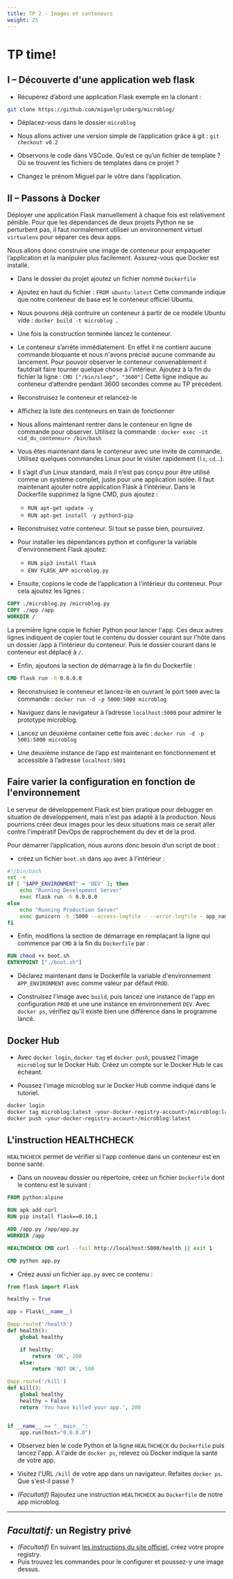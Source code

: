 ```yaml
---
title: TP 2 - Images et conteneurs
weight: 25
---
```


# TP time!

## I – Découverte d'une application web flask

- Récupérez d’abord une application Flask exemple en la clonant :

```bash
git clone https://github.com/miguelgrinberg/microblog/
```

- Déplacez-vous dans le dossier `microblog`

<!-- - Nous allons activer une version non dockerisée de l’application grâce à git : `git checkout v0.18` -->

- Nous allons activer une version simple de l’application grâce à git : `git checkout v0.2`

<!-- - Ouvrez le dossier microblog cloné avec VSCode (Open Folder). Dans VSCode, vous pouvez faire Terminal > New Terminal pour obtenir un terminal en bas de l'écran. -->

<!-- - Pour la tester d’abord en local (sans conteneur) nous avons besoin des outils python. Vérifions s'ils sont installés :
    `sudo apt install python-pip python-dev build-essential` -->

<!-- - Créons l’environnement virtuel : `virtualenv -p python3 venv`

- Activons l’environnement : `source venv/bin/activate` -->

<!-- - Installons la librairie `flask` et exportons une variable d’environnement pour déclarer l’application.
    a) `pip install flask`
    b) `export FLASK_APP=microblog.py` -->

<!-- - Maintenant nous pouvons tester l’application en local avec la commande : `flask run` -->

<!-- - Visitez l’application dans le navigateur à l’adresse indiquée. -->

- Observons le code dans VSCode. Qu’est ce qu’un fichier de template ? Où se trouvent les fichiers de templates dans ce projet ?

- Changez le prénom Miguel par le vôtre dans l’application.
<!-- - Relancez l'app flask et testez la modification en rechargeant la page. -->

## II – Passons à Docker

Déployer une application Flask manuellement à chaque fois est relativement pénible. Pour que les dépendances de deux projets Python ne se perturbent pas, il faut normalement utiliser un environnement virtuel `virtualenv` pour séparer ces deux apps.

Nous allons donc construire une image de conteneur pour empaqueter l’application et la manipuler plus facilement. Assurez-vous que Docker est installé.

- Dans le dossier du projet ajoutez un fichier nommé `Dockerfile`

- Ajoutez en haut du fichier : `FROM ubuntu:latest` Cette commande indique que notre conteneur de base est le conteneur officiel Ubuntu.
<!-- prendre une autre image ? alpine ? -->

- Nous pouvons déjà contruire un conteneur à partir de ce modèle Ubuntu vide :
  `docker build -t microblog .`

- Une fois la construction terminée lancez le conteneur.
- Le conteneur s’arrête immédiatement. En effet il ne contient aucune commande bloquante et nous n'avons précisé aucune commande au lancement. Pour pouvoir observer le conteneur convenablement il fautdrait faire tourner quelque chose à l’intérieur. Ajoutez à la fin du fichier la ligne :
  `CMD ["/bin/sleep", "3600"]`
  Cette ligne indique au conteneur d’attendre pendant 3600 secondes comme au TP précédent.

- Reconstruisez le conteneur et relancez-le

- Affichez la liste des conteneurs en train de fonctionner

- Nous allons maintenant rentrer dans le conteneur en ligne de commande pour observer. Utilisez la commande : `docker exec -it <id_du_conteneur> /bin/bash`

- Vous êtes maintenant dans le conteneur avec une invite de commande. Utilisez quelques commandes Linux pour le visiter rapidement (`ls`, `cd`...).

- Il s’agit d’un Linux standard, mais il n’est pas conçu pour être utilisé comme un système complet, juste pour une application isolée. Il faut maintenant ajouter notre application Flask à l’intérieur. Dans le Dockerfile supprimez la ligne CMD, puis ajoutez :

  - `RUN apt-get update -y`
  - `RUN apt-get install -y python3-pip`
  <!-- - `RUN apt-get install -y python3-pip python-dev build-essential` -->

- Reconstruisez votre conteneur. Si tout se passe bien, poursuivez.

- Pour installer les dépendances python et configurer la variable d'environnement Flask ajoutez:

  - `RUN pip3 install flask`
  <!-- - `RUN pip3 install -r requirements.txt` -->
  - `ENV FLASK_APP microblog.py`

- Ensuite, copions le code de l’application à l’intérieur du conteneur. Pour cela ajoutez les lignes :

```Dockerfile
COPY ./microblog.py /microblog.py
COPY ./app /app
WORKDIR /
```

La première ligne copie le fichier Python pour lancer l'app.
Ces deux autres lignes indiquent de copier tout le contenu du dossier courant sur l'hôte dans un dossier /app à l’intérieur du conteneur. Puis le dossier courant dans le conteneur est déplacé à `/`.


- Enfin, ajoutons la section de démarrage à la fin du Dockerfile :

```Dockerfile
CMD flask run -h 0.0.0.0
```

- Reconstruisez le conteneur et lancez-le en ouvrant le port `5000` avec la commande : `docker run -d -p 5000:5000 microblog`

- Naviguez dans le navigateur à l’adresse `localhost:5000` pour admirer le prototype microblog.

- Lancez un deuxième container cette fois avec : `docker run -d -p 5001:5000 microblog`

- Une deuxième instance de l’app est maintenant en fonctionnement et accessible à l’adresse `localhost:5001`



## Faire varier la configuration en fonction de l'environnement

Le serveur de développement Flask est bien pratique pour debugger en situation de développement, mais n'est pas adapté à la production.
Nous pourrions créer deux images pour les deux situations mais ce serait aller contre l'impératif DevOps de rapprochement du dev et de la prod.

Pour démarrer l’application, nous aurons donc besoin d’un script de boot :

- créez un fichier `boot.sh` dans `app` avec à l’intérieur :

```bash
#!/bin/bash
set -e
if [ "$APP_ENVIRONMENT" = 'DEV' ]; then
    echo "Running Development Server"
    exec flask run -h 0.0.0.0
else
    echo "Running Production Server"
    exec gunicorn -b :5000 --access-logfile - --error-logfile - app_name:app
fi
```


- Enfin, modifions la section de démarrage en remplaçant la ligne qui commence par `CMD` à la fin du `Dockerfile` par :

```Dockerfile
RUN chmod +x boot.sh
ENTRYPOINT ["./boot.sh"]
```

- Déclarez maintenant dans le Dockerfile la variable d'environnement `APP_ENVIRONMENT` avec comme valeur par défaut `PROD`.

- Construisez l'image avec `build`, puis lancez une instance de l'app en configuration `PROD` et une une instance en environnement `DEV`.
  Avec `docker ps`, vérifiez qu'il existe bien une différence dans le programme lancé.

<!-- - Ensuite, pour démarrer l’application nous aurons besoin d’un script de boot. Créez un fichier `boot.sh` dans `app` avec à l’intérieur :
```bash
#!/bin/sh
flask run -h 0.0.0.0
``` -->


## Docker Hub

- Avec `docker login`, `docker tag` et `docker push`, poussez l'image `microblog` sur le Docker Hub. Créez un compte sur le Docker Hub le cas échéant.

<!-- ```bash
docker login
docker tag microblog:latest <your-docker-registry-account>/microblog:latest
docker push <your-docker-registry-account>/microblog:latest
``` -->

<!-- TODO: transition with TP3, package app to use VOLUME -->
<!-- TODO: transition with TP3, package app to add pip package mysql connector -->
<!-- ## La version de `microblog` avec base de données
- Revenez au dossier de `microblog` puis committez les modifications de votre dépôt.

```
git add Dockerfile boot.sh
git commit -m "Dockerfile simple"
git tag "tp2-dockerfile-simple"
```

- basculez grâce à Git au code de la version du code qui utilise une base de données : `git checkout v0.4`.

La version v0.4 de l'app peut fonctionner de deux façons :

- en stockant un fichier `sqlite` servant de base de données `SQL`.
- avec un autre conteneur servant de base de données `SQL` (par exemple `mysql`).

Nous verrons comment manipuler des volumes de bases de données et cet autre conteneur `mysql` dans le TP suivant. En attendant, nous allons packager l'app `microblog` pour lui permettre d'utiliser une base de données des deux façons (via un fichier dans un volume ou via la connexion à un conteneur `mysql`).

- récupérez vos fichiers `Dockerfile` et `boot.sh` créés précédemment depuis le tag Git créé à l'occasion (`tp2-dockerfile-simple`) grâce à la commande Git suivante :
  - `git checkout tp2-dockerfile-simple -- Dockerfile boot.sh`
  
  
  ---
  
   -->




<!-- TODO: add instruction and see how cache is busted -->

  <!-- - `RUN pip3 install flask` -->

<!-- - Ajoutez cette ligne après la première, ajoutez les ensuite sur une même ligne. Que remarque-t-on ?

La construction reprend depuis la dernière étape modifiée (l'ajout de requirements.txt). Sinon, la construction utilise le cache.

- Changez ensuite le contenu d'un des fichier python de l'application et relancez le build.

- Observez comme le build recommence à partir de l'instruction modifiée. Les layers précédents sont mis en cache par le docker engine -->
<!-- - Pour optimiser, rassemblez les commandes `RUN` liées à pip en une seule commande avec `&&` et sur plusieurs lignes avec `\`. 


---
-->

<!-- TODO: multi-stage build -->




<!-- - Voici à quoi doit ressembler ce `Dockerfile` plus complexe :

```Dockerfile
FROM python:3.7-buster

RUN useradd microblog

WORKDIR /home/microblog

COPY requirements.txt requirements.txt
RUN pip install -r requirements.txt
RUN pip install gunicorn pymysql

COPY app app
COPY migrations migrations
COPY microblog.py config.py boot.sh ./
RUN chmod a+x boot.sh

ENV FLASK_APP microblog.py

RUN chown -R microblog:microblog ./
USER microblog

EXPOSE 5000
CMD ["/bin/bash", "./boot.sh"]
```

- `boot.sh`

```bash
#!/bin/sh
flask db upgrade
flask translate compile
exec gunicorn -b :5000 --access-logfile - --error-logfile - microblog:app
``` -->

- Poussez l'image microblog sur le Docker Hub comme indiqué dans le tutoriel.

```bash
docker login
docker tag microblog:latest <your-docker-registry-account>/microblog:latest
docker push <your-docker-registry-account>/microblog:latest
```



<!-- ## Décortiquer une image

- Affichez la liste des images présentes dans votre Docker Engine.


- Inspectez la dernière image que vous venez de créez (`docker image --help` pour trouver la commande)


- Observez l'historique de construction de l'image avec `docker image history <image>`


- Visitons **en root** (`sudo su`) le dossier `/var/lib/docker/` sur l'hôte. En particulier, `image/overlay2/layerdb/sha256/` :

  - On y trouve une sorte de base de données de tous les layers d'images avec leurs ancêtres.
  - Il s'agit d'une arborescence.

- Vous pouvez aussi utiliser la commande `docker save votre_image -o image.tar`, et utiliser `tar -C image_decompressee/ -xvf image.tar` pour décompresser une image Docker puis explorer les différents layers de l'image.

- Pour explorer la hiérarchie des images vous pouvez installer `https://github.com/wagoodman/dive` -->

## L'instruction HEALTHCHECK

`HEALTHCHECK` permet de vérifier si l'app contenue dans un conteneur est en bonne santé.

- Dans un nouveau dossier ou répertoire, créez un fichier `Dockerfile` dont le contenu est le suivant :

```Dockerfile
FROM python:alpine

RUN apk add curl
RUN pip install flask==0.10.1

ADD /app.py /app/app.py
WORKDIR /app

HEALTHCHECK CMD curl --fail http://localhost:5000/health || exit 1

CMD python app.py
```

- Créez aussi un fichier `app.py` avec ce contenu :

```python
from flask import Flask

healthy = True

app = Flask(__name__)

@app.route('/health')
def health():
    global healthy

    if healthy:
        return 'OK', 200
    else:
        return 'NOT OK', 500

@app.route('/kill')
def kill():
    global healthy
    healthy = False
    return 'You have killed your app.', 200


if __name__ == "__main__":
    app.run(host="0.0.0.0")
```

- Observez bien le code Python et la ligne `HEALTHCHECK` du `Dockerfile` puis lancez l'app. A l'aide de `docker ps`, relevez où Docker indique la santé de votre app.
- Visitez l'URL `/kill` de votre app dans un navigateur. Refaites `docker ps`. Que s'est-il passé ?

- _(Facultatif)_ Rajoutez une instruction `HEALTHCHECK` au `Dockerfile` de notre app microblog.

---

## _Facultatif:_ un Registry privé

- _(Facultatif)_ En suivant [les instructions du site officiel](https://docs.docker.com/registry/deploying/), créez votre propre registry.
- Puis trouvez les commandes pour le configurer et poussez-y une image dessus.

<!-- ## Faire parler la vache
- Changez de répertoire et créez un nouveau Dockerfile qui permet de faire dire des choses à une vache grâce à la commande `cowsay`. Indice : utilisez la commande `ENTRYPOINT`.
Le but est de la faire fonctionner dans un conteneur à partir de commandes de type :
- `docker run cowsay Coucou !`
- `docker run cowsay Salut !`
- `docker run cowsay Bonjour !` -->

<!-- Faites que l'image soit la plus légère possible en utilisant l'image de base `alpine`. Attention, alpine possède des commandes légèrement différentes (`apk add` pour installer) et la plupart des programmes nes ont pas installés par défaut. -->
